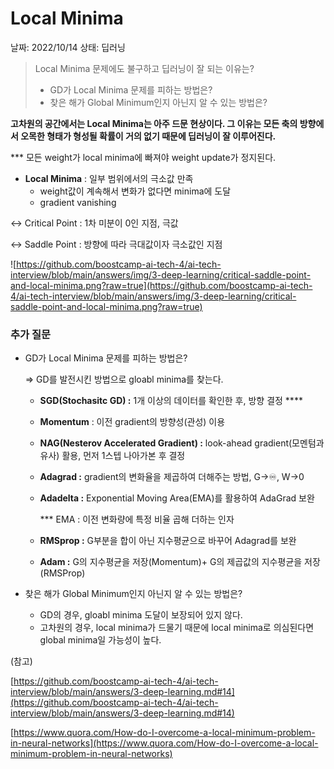 # Local Minima

날짜: 2022/10/14
상태: 딥러닝

> Local Minima 문제에도 불구하고 딥러닝이 잘 되는 이유는?
> 
> - GD가 Local Minima 문제를 피하는 방법은?
> - 찾은 해가 Global Minimum인지 아닌지 알 수 있는 방법은?

**고차원의 공간에서는 Local Minima는 아주 드문 현상이다. 그 이유는 모든 축의 방향에서 오목한 형태가 형성될 확률이 거의 없기 때문에 딥러닝이 잘 이루어진다.** 

*** 모든 weight가 local minima에 빠져야 weight update가 정지된다.

- **Local Minima** :  일부 범위에서의 극소값 만족
    - weight값이 계속해서 변화가 없다면 minima에 도달
    - gradient vanishing

↔ Critical Point : 1차 미분이 0인 지점, 극값

↔ Saddle Point : 방향에 따라 극대값이자 극소값인 지점

![https://github.com/boostcamp-ai-tech-4/ai-tech-interview/blob/main/answers/img/3-deep-learning/critical-saddle-point-and-local-minima.png?raw=true](https://github.com/boostcamp-ai-tech-4/ai-tech-interview/blob/main/answers/img/3-deep-learning/critical-saddle-point-and-local-minima.png?raw=true)

### 추가 질문

- GD가 Local Minima 문제를 피하는 방법은?
    
    ⇒ GD를 발전시킨 방법으로 gloabl minima를 찾는다.
    
    - **SGD(Stochasitc GD) :** 1개 이상의 데이터를 확인한 후, 방향 결정 ****
    - **Momentum** : 이전 gradient의 방향성(관성) 이용
    - **NAG(Nesterov Accelerated Gradient) :** look-ahead gradient(모멘텀과 유사) 활용, 먼저 1스텝 나아가본 후 결정
    - **Adagrad :** gradient의 변화율을 제곱하여 더해주는 방법, G→♾️, W→0
    - **Adadelta :** Exponential Moving Area(EMA)를 활용하여 AdaGrad 보완
        
        ***  EMA : 이전 변화량에 특정 비율 곱해 더하는 인자
        
    - **RMSprop :** G부분을 합이 아닌 지수평균으로 바꾸어 Adagrad를 보완
    - **Adam :** G의 지수평균을 저장(Momentum)+ G의 제곱값의 지수평균을 저장(RMSProp)

- 찾은 해가 Global Minimum인지 아닌지 알 수 있는 방법은?
    - GD의 경우, gloabl minima 도달이 보장되어 있지 않다.
    - 고차원의 경우, local minima가 드물기 때문에 local minima로 의심된다면 global minima일 가능성이 높다.
    

(참고)

[https://github.com/boostcamp-ai-tech-4/ai-tech-interview/blob/main/answers/3-deep-learning.md#14](https://github.com/boostcamp-ai-tech-4/ai-tech-interview/blob/main/answers/3-deep-learning.md#14)

[https://www.quora.com/How-do-I-overcome-a-local-minimum-problem-in-neural-networks](https://www.quora.com/How-do-I-overcome-a-local-minimum-problem-in-neural-networks)
